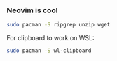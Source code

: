 ### Neovim is cool

```bash
sudo pacman -S ripgrep unzip wget
```

For clipboard to work on WSL:

```bash
sudo pacman -S wl-clipboard
```
